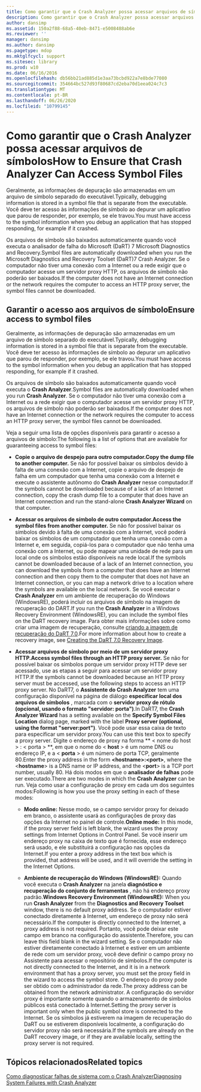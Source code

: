 ```yaml
---
title: Como garantir que o Crash Analyzer possa acessar arquivos de símbolos
description: Como garantir que o Crash Analyzer possa acessar arquivos de símbolos
author: dansimp
ms.assetid: 150a2f88-68a5-40eb-8471-e5008488ab6e
ms.reviewer: ''
manager: dansimp
ms.author: dansimp
ms.pagetype: mdop
ms.mktglfcycl: support
ms.sitesec: library
ms.prod: w10
ms.date: 06/16/2016
ms.openlocfilehash: db56bb21ad885d1e3aa73bcbd922a7e8bde77080
ms.sourcegitcommit: 354664bc527d93f80687cd2eba70d1eea024c7c3
ms.translationtype: MT
ms.contentlocale: pt-BR
ms.lasthandoff: 06/26/2020
ms.locfileid: "10799145"
---
```

# <span data-ttu-id="2bfc4-103">Como garantir que o Crash Analyzer possa acessar arquivos de símbolos</span><span class="sxs-lookup"><span data-stu-id="2bfc4-103">How to Ensure that Crash Analyzer Can Access Symbol Files</span></span>


<span data-ttu-id="2bfc4-104">Geralmente, as informações de depuração são armazenadas em um arquivo de símbolo separado do executável.</span><span class="sxs-lookup"><span data-stu-id="2bfc4-104">Typically, debugging information is stored in a symbol file that is separate from the executable.</span></span> <span data-ttu-id="2bfc4-105">Você deve ter acesso às informações de símbolo ao depurar um aplicativo que parou de responder, por exemplo, se ele travou.</span><span class="sxs-lookup"><span data-stu-id="2bfc4-105">You must have access to the symbol information when you debug an application that has stopped responding, for example if it crashed.</span></span>

<span data-ttu-id="2bfc4-106">Os arquivos de símbolo são baixados automaticamente quando você executa o analisador de falha do Microsoft (DaRT) 7 Microsoft Diagnostics and Recovery.</span><span class="sxs-lookup"><span data-stu-id="2bfc4-106">Symbol files are automatically downloaded when you run the Microsoft Diagnostics and Recovery Toolset (DaRT)7 Crash Analyzer.</span></span> <span data-ttu-id="2bfc4-107">Se o computador não tiver uma conexão com a Internet ou a rede exigir que o computador acesse um servidor proxy HTTP, os arquivos de símbolo não poderão ser baixados.</span><span class="sxs-lookup"><span data-stu-id="2bfc4-107">If the computer does not have an Internet connection or the network requires the computer to access an HTTP proxy server, the symbol files cannot be downloaded.</span></span>

## <span data-ttu-id="2bfc4-108">Garantir o acesso aos arquivos de símbolo</span><span class="sxs-lookup"><span data-stu-id="2bfc4-108">Ensure access to symbol files</span></span>


<span data-ttu-id="2bfc4-109">Geralmente, as informações de depuração são armazenadas em um arquivo de símbolo separado do executável.</span><span class="sxs-lookup"><span data-stu-id="2bfc4-109">Typically, debugging information is stored in a symbol file that is separate from the executable.</span></span> <span data-ttu-id="2bfc4-110">Você deve ter acesso às informações de símbolo ao depurar um aplicativo que parou de responder, por exemplo, se ele travou.</span><span class="sxs-lookup"><span data-stu-id="2bfc4-110">You must have access to the symbol information when you debug an application that has stopped responding, for example if it crashed.</span></span>

<span data-ttu-id="2bfc4-111">Os arquivos de símbolo são baixados automaticamente quando você executa o **Crash Analyzer**.</span><span class="sxs-lookup"><span data-stu-id="2bfc4-111">Symbol files are automatically downloaded when you run **Crash Analyzer**.</span></span> <span data-ttu-id="2bfc4-112">Se o computador não tiver uma conexão com a Internet ou a rede exigir que o computador acesse um servidor proxy HTTP, os arquivos de símbolo não poderão ser baixados.</span><span class="sxs-lookup"><span data-stu-id="2bfc4-112">If the computer does not have an Internet connection or the network requires the computer to access an HTTP proxy server, the symbol files cannot be downloaded.</span></span>

<span data-ttu-id="2bfc4-113">Veja a seguir uma lista de opções disponíveis para garantir o acesso a arquivos de símbolo:</span><span class="sxs-lookup"><span data-stu-id="2bfc4-113">The following is a list of options that are available for guaranteeing access to symbol files:</span></span>

-   **<span data-ttu-id="2bfc4-114">Copie o arquivo de despejo para outro computador.</span><span class="sxs-lookup"><span data-stu-id="2bfc4-114">Copy the dump file to another computer.</span></span>** <span data-ttu-id="2bfc4-115">Se não for possível baixar os símbolos devido à falta de uma conexão com a Internet, copie o arquivo de despejo de falha em um computador que tenha uma conexão com a Internet e execute o assistente autônomo do **Crash Analyzer** nesse computador.</span><span class="sxs-lookup"><span data-stu-id="2bfc4-115">If the symbols cannot be downloaded because of a lack of an Internet connection, copy the crash dump file to a computer that does have an Internet connection and run the stand-alone **Crash Analyzer Wizard** on that computer.</span></span>

-   **<span data-ttu-id="2bfc4-116">Acessar os arquivos de símbolo de outro computador.</span><span class="sxs-lookup"><span data-stu-id="2bfc4-116">Access the symbol files from another computer.</span></span>** <span data-ttu-id="2bfc4-117">Se não for possível baixar os símbolos devido à falta de uma conexão com a Internet, você poderá baixar os símbolos de um computador que tenha uma conexão com a Internet e, em seguida, copiá-los para o computador que não tenha uma conexão com a Internet, ou pode mapear uma unidade de rede para um local onde os símbolos estão disponíveis na rede local.</span><span class="sxs-lookup"><span data-stu-id="2bfc4-117">If the symbols cannot be downloaded because of a lack of an Internet connection, you can download the symbols from a computer that does have an Internet connection and then copy them to the computer that does not have an Internet connection, or you can map a network drive to a location where the symbols are available on the local network.</span></span> <span data-ttu-id="2bfc4-118">Se você executar o **Crash Analyzer** em um ambiente de recuperação do Windows (WindowsRE), poderá incluir os arquivos de símbolo na imagem de recuperação do DART.</span><span class="sxs-lookup"><span data-stu-id="2bfc4-118">If you run the **Crash Analyzer** in a Windows Recovery Environment (WindowsRE), you can include the symbol files on the DaRT recovery image.</span></span> <span data-ttu-id="2bfc4-119">Para obter mais informações sobre como criar uma imagem de recuperação, consulte [criando a imagem de recuperação do DaRT 7,0](creating-the-dart-70-recovery-image-dart-7.md).</span><span class="sxs-lookup"><span data-stu-id="2bfc4-119">For more information about how to create a recovery image, see [Creating the DaRT 7.0 Recovery Image](creating-the-dart-70-recovery-image-dart-7.md).</span></span>

-   **<span data-ttu-id="2bfc4-120">Acessar arquivos de símbolo por meio de um servidor proxy HTTP.</span><span class="sxs-lookup"><span data-stu-id="2bfc4-120">Access symbol files through an HTTP proxy server.</span></span>** <span data-ttu-id="2bfc4-121">Se não for possível baixar os símbolos porque um servidor proxy HTTP deve ser acessado, use as etapas a seguir para acessar um servidor proxy HTTP.</span><span class="sxs-lookup"><span data-stu-id="2bfc4-121">If the symbols cannot be downloaded because an HTTP proxy server must be accessed, use the following steps to access an HTTP proxy server.</span></span> <span data-ttu-id="2bfc4-122">No DaRT7, o **Assistente do Crash Analyzer** tem uma configuração disponível na página de diálogo **especificar local dos arquivos de símbolos** , marcada com o **servidor proxy de rótulo (opcional, usando o formato "servidor: porta")**.</span><span class="sxs-lookup"><span data-stu-id="2bfc4-122">In DaRT7, the **Crash Analyzer Wizard** has a setting available on the **Specify Symbol Files Location** dialog page, marked with the label **Proxy server (optional, using the format "server:port")**.</span></span> <span data-ttu-id="2bfc4-123">Você pode usar essa caixa de texto para especificar um servidor proxy.</span><span class="sxs-lookup"><span data-stu-id="2bfc4-123">You can use this text box to specify a proxy server.</span></span> <span data-ttu-id="2bfc4-124">Digite o endereço de proxy na forma \*\* &lt; nome do host &gt; : &lt; porta &gt; \*\*, em que o nome do &lt; **host** &gt; é um nome DNS ou endereço IP, e a &lt; **porta** &gt; é um número de porta TCP, geralmente 80.</span><span class="sxs-lookup"><span data-stu-id="2bfc4-124">Enter the proxy address in the form **&lt;hostname&gt;:&lt;port&gt;**, where the &lt;**hostname**&gt; is a DNS name or IP address, and the &lt;**port**&gt; is a TCP port number, usually 80.</span></span> <span data-ttu-id="2bfc4-125">Há dois modos em que o **analisador de falhas** pode ser executado.</span><span class="sxs-lookup"><span data-stu-id="2bfc4-125">There are two modes in which the **Crash Analyzer** can be run.</span></span> <span data-ttu-id="2bfc4-126">Veja como usar a configuração de proxy em cada um dos seguintes modos:</span><span class="sxs-lookup"><span data-stu-id="2bfc4-126">Following is how you use the proxy setting in each of these modes:</span></span>

    -   <span data-ttu-id="2bfc4-127">**Modo online:** Nesse modo, se o campo servidor proxy for deixado em branco, o assistente usará as configurações de proxy das opções da Internet no painel de controle.</span><span class="sxs-lookup"><span data-stu-id="2bfc4-127">**Online mode:** In this mode, if the proxy server field is left blank, the wizard uses the proxy settings from Internet Options in Control Panel.</span></span> <span data-ttu-id="2bfc4-128">Se você inserir um endereço proxy na caixa de texto que é fornecida, esse endereço será usado, e ele substituirá a configuração nas opções da Internet.</span><span class="sxs-lookup"><span data-stu-id="2bfc4-128">If you enter a proxy address in the text box which is provided, that address will be used, and it will override the setting in the Internet Options.</span></span>

    -   <span data-ttu-id="2bfc4-129">**Ambiente de recuperação do Windows (WindowsRE):** Quando você executa o **Crash Analyzer** na janela **diagnóstico e recuperação do conjunto de ferramentas** , não há endereço proxy padrão.</span><span class="sxs-lookup"><span data-stu-id="2bfc4-129">**Windows Recovery Environment (WindowsRE):** When you run **Crash Analyzer** from the **Diagnostics and Recovery Toolset** window, there is no default proxy address.</span></span> <span data-ttu-id="2bfc4-130">Se o computador estiver conectado diretamente à Internet, um endereço de proxy não será necessário.</span><span class="sxs-lookup"><span data-stu-id="2bfc4-130">If the computer is directly connected to the Internet, a proxy address is not required.</span></span> <span data-ttu-id="2bfc4-131">Portanto, você pode deixar este campo em branco na configuração do assistente.</span><span class="sxs-lookup"><span data-stu-id="2bfc4-131">Therefore, you can leave this field blank in the wizard setting.</span></span> <span data-ttu-id="2bfc4-132">Se o computador não estiver diretamente conectado à Internet e estiver em um ambiente de rede com um servidor proxy, você deve definir o campo proxy no Assistente para acessar o repositório de símbolos.</span><span class="sxs-lookup"><span data-stu-id="2bfc4-132">If the computer is not directly connected to the Internet, and it is in a network environment that has a proxy server, you must set the proxy field in the wizard to access the symbol store.</span></span> <span data-ttu-id="2bfc4-133">O endereço do proxy pode ser obtido com o administrador da rede.</span><span class="sxs-lookup"><span data-stu-id="2bfc4-133">The proxy address can be obtained from the network administrator.</span></span> <span data-ttu-id="2bfc4-134">A configuração do servidor proxy é importante somente quando o armazenamento de símbolos públicos está conectado à Internet.</span><span class="sxs-lookup"><span data-stu-id="2bfc4-134">Setting the proxy server is important only when the public symbol store is connected to the Internet.</span></span> <span data-ttu-id="2bfc4-135">Se os símbolos já estiverem na imagem de recuperação do DaRT ou se estiverem disponíveis localmente, a configuração do servidor proxy não será necessária.</span><span class="sxs-lookup"><span data-stu-id="2bfc4-135">If the symbols are already on the DaRT recovery image, or if they are available locally, setting the proxy server is not required.</span></span>

## <span data-ttu-id="2bfc4-136">Tópicos relacionados</span><span class="sxs-lookup"><span data-stu-id="2bfc4-136">Related topics</span></span>


[<span data-ttu-id="2bfc4-137">Como diagnosticar falhas de sistema com o Crash Analyzer</span><span class="sxs-lookup"><span data-stu-id="2bfc4-137">Diagnosing System Failures with Crash Analyzer</span></span>](diagnosing-system-failures-with-crash-analyzer--dart-7.md)

 

 





